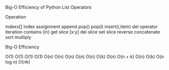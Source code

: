 Big-O Efficiency of Python List Operators

Operation

indexx[]
index assignment
append
pop()
pop(i)
insert(i,item)
del operator
iteration
contains (in)
get slice [x:y]
del slice
set slice
reverse
concatenate
sort
multiply

Big-O Efficiency

O(1)
O(1)
O(1)
O(1)
O(n)
O(n)
O(n)
O(n)
O(n)
O(k)
O(n)
O(n + k)
O(n)
O(k)
O(n log n)
O(nk)